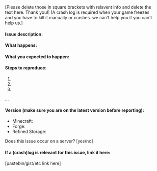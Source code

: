 [Please delete those in square brackets with relavent info and delete the text here. Thank you!]
[A crash log is required when your game freezes and you have to kill it manually or crashes. we can't help you if you can't help us.]
#### Issue description:

#### What happens:

#### What you expected to happen:

#### Steps to reproduce:
1.
2.
3.
...

#### Version (make sure you are on the latest version before reporting):

- Minecraft:
- Forge:
- Refined Storage:

Does this issue occur on a server? [yes/no]

#### If a (crash)log is relevant for this issue, link it here:
[pastebin/gist/etc link here]
